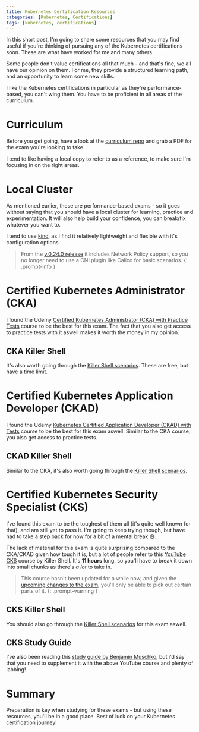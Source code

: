 ```yaml
---
title: Kubernetes Certification Resources
categories: [Kubernetes, Certifications]
tags: [kubernetes, certifications]
---
```


In this short post, I'm going to share some resources that you may find useful if you're thinking of pursuing any of the Kubernetes certifications soon. These are what have worked for me and many others.

Some people don't value certifications all that much - and that's fine, we all have our opinion on them. For me, they provide a structured learning path, and an opportunity to learn some new skills.

I like the Kubernetes certifications in particular as they're performance-based, you can't wing them. You have to be proficient in all areas of the curriculum.

# Curriculum

Before you get going, have a look at the [curriculum repo](https://github.com/cncf/curriculum) and grab a PDF for the exam you're looking to take.

I tend to like having a local copy to refer to as a reference, to make sure I'm focusing in on the right areas.

# Local Cluster

As mentioned earlier, these are performance-based exams - so it goes without saying that you should have a local cluster for learning, practice and experimentation. It will also help build your confidence, you can break/fix whatever you want to.

I tend to use [kind](https://kind.sigs.k8s.io/), as I find it relatively lightweight and flexible with it's configuration options.

> From the [v.0.24.0 release](https://github.com/kubernetes-sigs/kind/releases/tag/v0.24.0) it includes Network Policy support, so you no longer need to use a CNI plugin like Calico for basic scenarios.
{: .prompt-info }

# Certified Kubernetes Administrator (CKA)

I found the Udemy [Certified Kubernetes Administrator (CKA) with Practice Tests](https://www.udemy.com/course/certified-kubernetes-administrator-with-practice-tests/) course to be the best for this exam. The fact that you also get access to practice tests with it aswell makes it worth the money in my opinion.

## CKA Killer Shell

It's also worth going through the [Killer Shell scenarios](https://killercoda.com/cka). These are free, but have a time limit.

# Certified Kubernetes Application Developer (CKAD)

I found the Udemy [Kubernetes Certified Application Developer (CKAD) with Tests](https://www.udemy.com/course/certified-kubernetes-application-developer/) course to be the best for this exam aswell. Similar to the CKA course, you also get access to practice tests.

## CKAD Killer Shell

Similar to the CKA, it's also worth going through the [Killer Shell scenarios](https://killercoda.com/killer-shell-ckad).

# Certified Kubernetes Security Specialist (CKS)

I've found this exam to be the toughest of them all (it's quite well known for that), and am still yet to pass it. I'm going to keep trying though, but have had to take a step back for now for a bit of a mental break 😅.

The lack of material for this exam is quite surprising compared to the CKA/CKAD given how tough it is, but a lot of people refer to this [YouTube CKS](https://youtu.be/d9xfB5qaOfg?si=xPbBVR9_Pts6kk-p) course by Killer Shell. It's **11 hours** long, so you'll have to break it down into small chunks as there's _a lot_ to take in.

> This course hasn't been updated for a while now, and given the [upcoming changes to the exam](https://training.linuxfoundation.org/cks-program-changes/), you'll only be able to pick out certain parts of it.
{: .prompt-warning }

## CKS Killer Shell

You should also go through the [Killer Shell scenarios](https://killercoda.com/killer-shell-cks) for this exam aswell.

## CKS Study Guide

I've also been reading this [study guide by Benjamin Muschko](https://amzn.eu/d/6KReKUL), but i'd say that you need to supplement it with the above YouTube course and plenty of labbing!

# Summary

Preparation is key when studying for these exams - but using these resources, you'll be in a good place. Best of luck on your Kubernetes certification journey!
